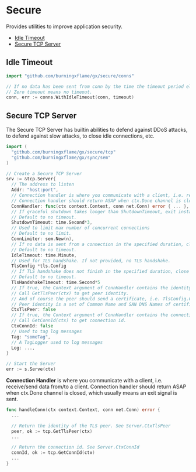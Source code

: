 # Secure

Provides utilities to improve application security.

- [Idle Timeout](#idle-timeout)
- [Secure TCP Server](#secure-tcp-server)

## Idle Timeout

```go
import "github.com/burningxflame/gx/secure/conns"

// If no data has been sent from conn by the time the timeout period elapses, conn.Read will return ErrIdleTimeout.
// Zero timeout means no timeout.
conn, err := conns.WithIdleTimeout(conn, timeout)
```

## Secure TCP Server

The Secure TCP Server has builtin abilities to defend against DDoS attacks, to defend against slow attacks, to close idle connections, etc.

```go
import (
  "github.com/burningxflame/gx/secure/tcp"
  "github.com/burningxflame/gx/sync/sem"
)

// Create a Secure TCP Server
srv := &tcp.Server{
  // The address to listen
  Addr: "host:port",
  // Connection handler is where you communicate with a client, i.e. receive/send data from/to a client.
  // Connection handler should return ASAP when ctx.Done channel is closed, which usually means an exit signal is sent.
  ConnHandler: func(ctx context.Context, conn net.Conn) error { ... },
  // If graceful shutdown takes longer than ShutdownTimeout, exit instantly.
  // Default to no timeout.
  ShutdownTimeout: time.Second*3,
  // Used to limit max number of concurrent connections
  // Default to no limit.
  ConnLimiter: sem.New(n),
  // If no data is sent from a connection in the specified duration, close the connection.
  // Default to no timeout.
  IdleTimeout: time.Minute,
  // Used for TLS handshake. If not provided, no TLS handshake.
  TlsConfig *tls.Config
  // If TLS handshake does not finish in the specified duration, close the connection.
  // Default to no timeout.
  TlsHandshakeTimeout: time.Second*5
  // If true, the Context argument of ConnHandler contains the identity of the TLS peer.
  // Call GetTlsPeer(ctx) to get peer identity.
  // And of course the peer should send a certificate, i.e. TlsConfig.ClientAuth should be RequireAnyClientCert or RequireAndVerifyClientCert.
  // Peer identity is a set of Common Name and SAN DNS Names of certificate holder, i.e. cert.Subject.CommonName and cert.DNSNames.
  CtxTlsPeer: false
  // If true, the Context argument of ConnHandler contains the connection id.
  // Call GetConnId(ctx) to get connection id.
  CtxConnId: false
  // Used to tag log messages
  Tag: "someTag",
  // A TagLogger used to log messages
  Log: ...,
}

// Start the Server
err := s.Serve(ctx)
```

**Connection Handler** is where you communicate with a client, i.e. receive/send data from/to a client. Connection handler should return ASAP when ctx.Done channel is closed, which usually means an exit signal is sent.

```go
func handleConn(ctx context.Context, conn net.Conn) error {
  ...

  // Return the identity of the TLS peer. See Server.CtxTlsPeer
  peer, ok := tcp.GetTlsPeer(ctx)
  ...

  // Return the connection id. See Server.CtxConnId
  connId, ok := tcp.GetConnId(ctx)
  ...
}
```
